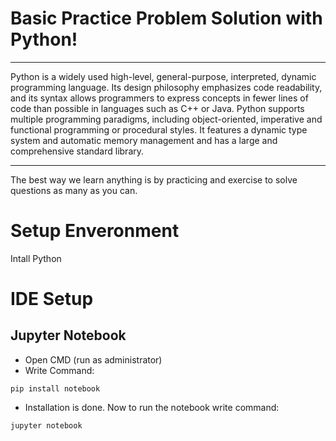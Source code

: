# Basic Practice Problem Solution with Python! 
__________
Python is a widely used high-level, general-purpose, interpreted, dynamic programming language. Its design philosophy emphasizes code readability, and its syntax allows programmers to express concepts in fewer lines of code than possible in languages such as C++ or Java.
Python supports multiple programming paradigms, including object-oriented, imperative and functional programming or procedural styles. It features a dynamic type system and automatic memory management and has a large and comprehensive standard library.
__________
The best way we learn anything is by practicing and exercise to solve questions as many as you can.


# Setup Enveronment
Intall Python

# IDE Setup
## Jupyter Notebook
  * Open CMD (run as administrator)
  * Write Command: 
```
pip install notebook
```
  * Installation is done. Now to run the notebook write command:
```
jupyter notebook
```
